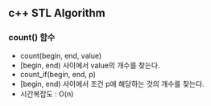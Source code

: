 ## c++ STL Algorithm

### count() 함수
- count(begin, end, value)
- [begin, end) 사이에서 value의 개수를 찾는다.
- count_if(begin, end, p) 
- [begin, end) 사이에서 조건 p에 해당하는 것의 개수를 찾는다.
- 시간복잡도 : O(n)

